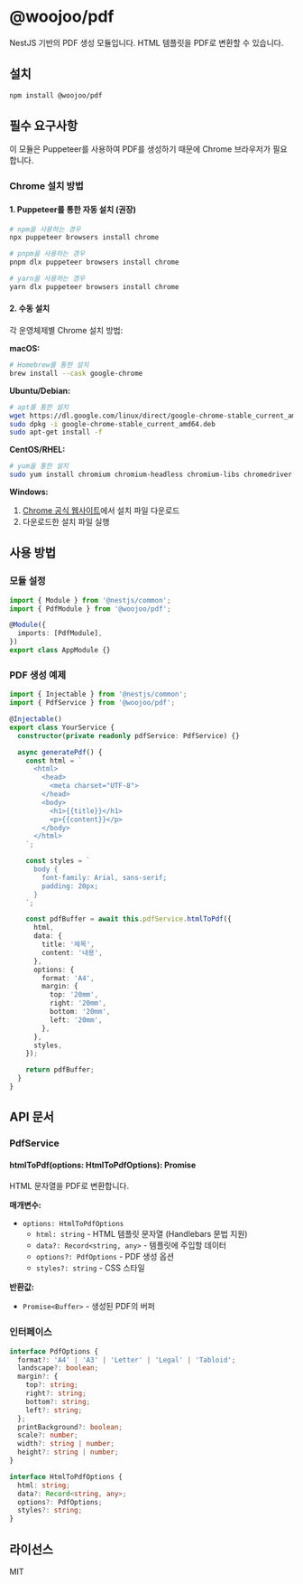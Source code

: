 # @woojoo/pdf

NestJS 기반의 PDF 생성 모듈입니다. HTML 템플릿을 PDF로 변환할 수 있습니다.

## 설치

```bash
npm install @woojoo/pdf
```

## 필수 요구사항

이 모듈은 Puppeteer를 사용하여 PDF를 생성하기 때문에 Chrome 브라우저가 필요합니다.

### Chrome 설치 방법

#### 1. Puppeteer를 통한 자동 설치 (권장)
```bash
# npm을 사용하는 경우
npx puppeteer browsers install chrome

# pnpm을 사용하는 경우
pnpm dlx puppeteer browsers install chrome

# yarn을 사용하는 경우
yarn dlx puppeteer browsers install chrome
```

#### 2. 수동 설치

각 운영체제별 Chrome 설치 방법:

**macOS:**
```bash
# Homebrew를 통한 설치
brew install --cask google-chrome
```

**Ubuntu/Debian:**
```bash
# apt를 통한 설치
wget https://dl.google.com/linux/direct/google-chrome-stable_current_amd64.deb
sudo dpkg -i google-chrome-stable_current_amd64.deb
sudo apt-get install -f
```

**CentOS/RHEL:**
```bash
# yum을 통한 설치
sudo yum install chromium chromium-headless chromium-libs chromedriver
```

**Windows:**
1. [Chrome 공식 웹사이트](https://www.google.com/chrome/)에서 설치 파일 다운로드
2. 다운로드한 설치 파일 실행

## 사용 방법

### 모듈 설정
```typescript
import { Module } from '@nestjs/common';
import { PdfModule } from '@woojoo/pdf';

@Module({
  imports: [PdfModule],
})
export class AppModule {}
```

### PDF 생성 예제

```typescript
import { Injectable } from '@nestjs/common';
import { PdfService } from '@woojoo/pdf';

@Injectable()
export class YourService {
  constructor(private readonly pdfService: PdfService) {}

  async generatePdf() {
    const html = `
      <html>
        <head>
          <meta charset="UTF-8">
        </head>
        <body>
          <h1>{{title}}</h1>
          <p>{{content}}</p>
        </body>
      </html>
    `;

    const styles = `
      body {
        font-family: Arial, sans-serif;
        padding: 20px;
      }
    `;

    const pdfBuffer = await this.pdfService.htmlToPdf({
      html,
      data: {
        title: '제목',
        content: '내용',
      },
      options: {
        format: 'A4',
        margin: {
          top: '20mm',
          right: '20mm',
          bottom: '20mm',
          left: '20mm',
        },
      },
      styles,
    });

    return pdfBuffer;
  }
}
```

## API 문서

### PdfService

#### htmlToPdf(options: HtmlToPdfOptions): Promise<Buffer>

HTML 문자열을 PDF로 변환합니다.

**매개변수:**
- `options: HtmlToPdfOptions`
  - `html: string` - HTML 템플릿 문자열 (Handlebars 문법 지원)
  - `data?: Record<string, any>` - 템플릿에 주입할 데이터
  - `options?: PdfOptions` - PDF 생성 옵션
  - `styles?: string` - CSS 스타일

**반환값:**
- `Promise<Buffer>` - 생성된 PDF의 버퍼

### 인터페이스

```typescript
interface PdfOptions {
  format?: 'A4' | 'A3' | 'Letter' | 'Legal' | 'Tabloid';
  landscape?: boolean;
  margin?: {
    top?: string;
    right?: string;
    bottom?: string;
    left?: string;
  };
  printBackground?: boolean;
  scale?: number;
  width?: string | number;
  height?: string | number;
}

interface HtmlToPdfOptions {
  html: string;
  data?: Record<string, any>;
  options?: PdfOptions;
  styles?: string;
}
```

## 라이선스

MIT 